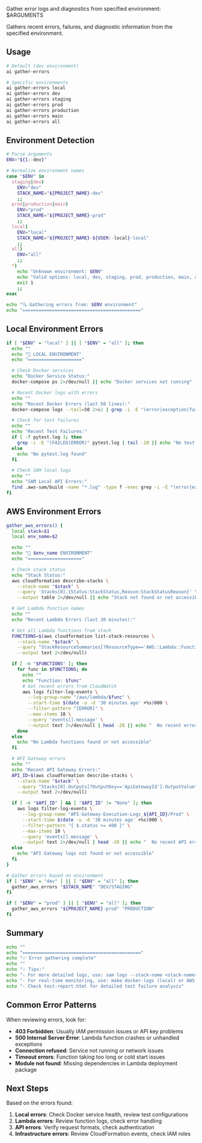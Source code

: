 Gather error logs and diagnostics from specified environment: $ARGUMENTS

Gathers recent errors, failures, and diagnostic information from the specified environment.

## Usage

```bash
# Default (dev environment)
ai gather-errors

# Specific environments
ai gather-errors local
ai gather-errors dev
ai gather-errors staging
ai gather-errors prod
ai gather-errors production
ai gather-errors main
ai gather-errors all
```

## Environment Detection

```bash
# Parse arguments
ENV="${1:-dev}"

# Normalize environment names
case "$ENV" in
  staging|dev)
    ENV="dev"
    STACK_NAME="${PROJECT_NAME}-dev"
    ;;
  prod|production|main)
    ENV="prod"
    STACK_NAME="${PROJECT_NAME}-prod"
    ;;
  local)
    ENV="local"
    STACK_NAME="${PROJECT_NAME}-${USER:-local}-local"
    ;;
  all)
    ENV="all"
    ;;
  *)
    echo "Unknown environment: $ENV"
    echo "Valid options: local, dev, staging, prod, production, main, all"
    exit 1
    ;;
esac

echo "🔍 Gathering errors from: $ENV environment"
echo "============================================"
```

## Local Environment Errors

```bash
if [ "$ENV" = "local" ] || [ "$ENV" = "all" ]; then
  echo ""
  echo "📍 LOCAL ENVIRONMENT"
  echo "===================="

  # Check Docker services
  echo "Docker Service Status:"
  docker-compose ps 2>/dev/null || echo "Docker services not running"

  # Recent Docker logs with errors
  echo ""
  echo "Recent Docker Errors (last 50 lines):"
  docker-compose logs --tail=50 2>&1 | grep -i -E "(error|exception|failed|fatal)" || echo "No errors found in Docker logs"

  # Check for test failures
  echo ""
  echo "Recent Test Failures:"
  if [ -f pytest.log ]; then
    grep -i -E "(FAILED|ERROR)" pytest.log | tail -20 || echo "No test failures found"
  else
    echo "No pytest.log found"
  fi

  # Check SAM local logs
  echo ""
  echo "SAM Local API Errors:"
  find .aws-sam/build -name "*.log" -type f -exec grep -i -E "(error|exception|failed)" {} \; 2>/dev/null | tail -20 || echo "No SAM local errors found"
fi
```

## AWS Environment Errors

```bash
gather_aws_errors() {
  local stack=$1
  local env_name=$2

  echo ""
  echo "📍 $env_name ENVIRONMENT"
  echo "===================="

  # Check stack status
  echo "Stack Status:"
  aws cloudformation describe-stacks \
    --stack-name "$stack" \
    --query 'Stacks[0].{Status:StackStatus,Reason:StackStatusReason}' \
    --output table 2>/dev/null || echo "Stack not found or not accessible"

  # Get Lambda function names
  echo ""
  echo "Recent Lambda Errors (last 30 minutes):"

  # Get all Lambda functions from stack
  FUNCTIONS=$(aws cloudformation list-stack-resources \
    --stack-name "$stack" \
    --query "StackResourceSummaries[?ResourceType=='AWS::Lambda::Function'].PhysicalResourceId" \
    --output text 2>/dev/null)

  if [ -n "$FUNCTIONS" ]; then
    for func in $FUNCTIONS; do
      echo ""
      echo "Function: $func"
      # Get recent errors from CloudWatch
      aws logs filter-log-events \
        --log-group-name "/aws/lambda/$func" \
        --start-time $(date -u -d '30 minutes ago' +%s)000 \
        --filter-pattern "[ERROR]" \
        --max-items 10 \
        --query 'events[].message' \
        --output text 2>/dev/null | head -20 || echo "  No recent errors"
    done
  else
    echo "No Lambda functions found or not accessible"
  fi

  # API Gateway errors
  echo ""
  echo "Recent API Gateway Errors:"
  API_ID=$(aws cloudformation describe-stacks \
    --stack-name "$stack" \
    --query "Stacks[0].Outputs[?OutputKey=='ApiGatewayId'].OutputValue" \
    --output text 2>/dev/null)

  if [ -n "$API_ID" ] && [ "$API_ID" != "None" ]; then
    aws logs filter-log-events \
      --log-group-name "API-Gateway-Execution-Logs_${API_ID}/Prod" \
      --start-time $(date -u -d '30 minutes ago' +%s)000 \
      --filter-pattern "{ $.status >= 400 }" \
      --max-items 10 \
      --query 'events[].message' \
      --output text 2>/dev/null | head -20 || echo "  No recent API errors"
  else
    echo "API Gateway logs not found or not accessible"
  fi
}

# Gather errors based on environment
if [ "$ENV" = "dev" ] || [ "$ENV" = "all" ]; then
  gather_aws_errors "$STACK_NAME" "DEV/STAGING"
fi

if [ "$ENV" = "prod" ] || [ "$ENV" = "all" ]; then
  gather_aws_errors "${PROJECT_NAME}-prod" "PRODUCTION"
fi
```

## Summary

```bash
echo ""
echo "============================================"
echo "✅ Error gathering complete"
echo ""
echo "💡 Tips:"
echo "- For more detailed logs, use: sam logs --stack-name <stack-name> --tail"
echo "- For real-time monitoring, use: make docker-logs (local) or AWS CloudWatch console"
echo "- Check test-report.html for detailed test failure analysis"
```

## Common Error Patterns

When reviewing errors, look for:
- **403 Forbidden**: Usually IAM permission issues or API key problems
- **500 Internal Server Error**: Lambda function crashes or unhandled exceptions
- **Connection refused**: Service not running or network issues
- **Timeout errors**: Function taking too long or cold start issues
- **Module not found**: Missing dependencies in Lambda deployment package

## Next Steps

Based on the errors found:
1. **Local errors**: Check Docker service health, review test configurations
2. **Lambda errors**: Review function logs, check error handling
3. **API errors**: Verify request formats, check authentication
4. **Infrastructure errors**: Review CloudFormation events, check IAM roles
